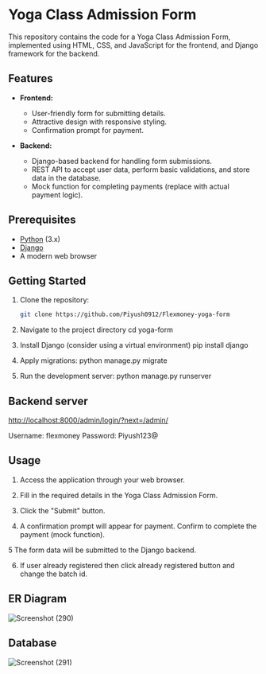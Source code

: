 # Yoga Class Admission Form

This repository contains the code for a Yoga Class Admission Form, implemented using HTML, CSS, and JavaScript for the frontend, and Django framework for the backend.

## Features

- **Frontend:**
  - User-friendly form for submitting details.
  - Attractive design with responsive styling.
  - Confirmation prompt for payment.

- **Backend:**
  - Django-based backend for handling form submissions.
  - REST API to accept user data, perform basic validations, and store data in the database.
  - Mock function for completing payments (replace with actual payment logic).

## Prerequisites

- [Python](https://www.python.org/) (3.x)
- [Django](https://www.djangoproject.com/)
- A modern web browser

## Getting Started

1. Clone the repository:

   ```bash
   git clone https://github.com/Piyush0912/Flexmoney-yoga-form

2. Navigate to the project directory
     cd yoga-form

3. Install Django (consider using a virtual environment)
     pip install django

4. Apply migrations:
   python manage.py migrate

5. Run the development server:
    python manage.py runserver

## Backend server

   [http://localhost:8000/admin/login/?next=/admin/](http://127.0.0.1:8000/admin/)

   Username: flexmoney
   Password: Piyush123@

## Usage

  1. Access the application through your web browser.

  2. Fill in the required details in the Yoga Class Admission Form.

  3. Click the "Submit" button.

  4. A confirmation prompt will appear for payment. Confirm to complete the payment (mock function).

  5 The form data will be submitted to the Django backend.

  6. If user already registered then click already registered button and change the batch id.
   
## ER Diagram
   

 
![Screenshot (290)](https://github.com/Piyush0912/Flexmoney-yoga-form/assets/90132390/816d1352-4a95-4956-a717-3ce0e2f17821)

## Database


![Screenshot (291)](https://github.com/Piyush0912/Flexmoney-yoga-form/assets/90132390/27fd74c3-6dab-420b-9e73-cd8d21309c41)

